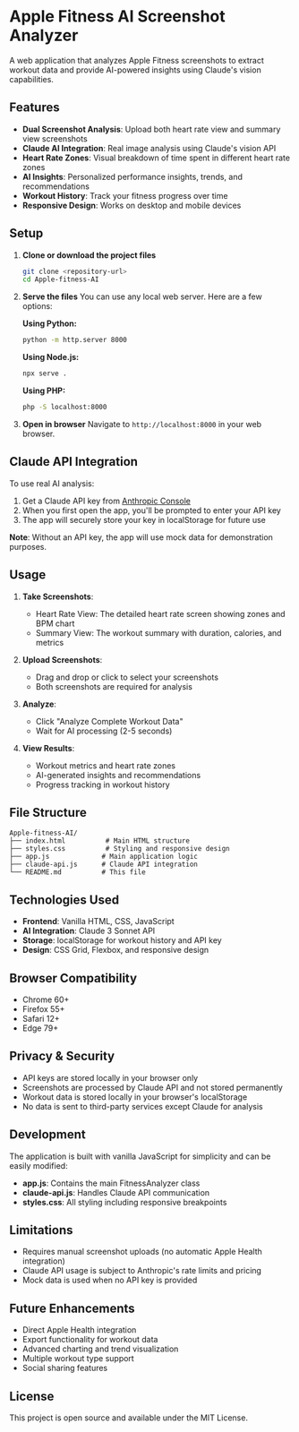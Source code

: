 # Apple Fitness AI Screenshot Analyzer

A web application that analyzes Apple Fitness screenshots to extract workout data and provide AI-powered insights using Claude's vision capabilities.

## Features

- **Dual Screenshot Analysis**: Upload both heart rate view and summary view screenshots
- **Claude AI Integration**: Real image analysis using Claude's vision API
- **Heart Rate Zones**: Visual breakdown of time spent in different heart rate zones
- **AI Insights**: Personalized performance insights, trends, and recommendations
- **Workout History**: Track your fitness progress over time
- **Responsive Design**: Works on desktop and mobile devices

## Setup

1. **Clone or download the project files**
   ```bash
   git clone <repository-url>
   cd Apple-fitness-AI
   ```

2. **Serve the files**
   You can use any local web server. Here are a few options:
   
   **Using Python:**
   ```bash
   python -m http.server 8000
   ```
   
   **Using Node.js:**
   ```bash
   npx serve .
   ```
   
   **Using PHP:**
   ```bash
   php -S localhost:8000
   ```

3. **Open in browser**
   Navigate to `http://localhost:8000` in your web browser.

## Claude API Integration

To use real AI analysis:

1. Get a Claude API key from [Anthropic Console](https://console.anthropic.com/)
2. When you first open the app, you'll be prompted to enter your API key
3. The app will securely store your key in localStorage for future use

**Note**: Without an API key, the app will use mock data for demonstration purposes.

## Usage

1. **Take Screenshots**: 
   - Heart Rate View: The detailed heart rate screen showing zones and BPM chart
   - Summary View: The workout summary with duration, calories, and metrics

2. **Upload Screenshots**: 
   - Drag and drop or click to select your screenshots
   - Both screenshots are required for analysis

3. **Analyze**: 
   - Click "Analyze Complete Workout Data"
   - Wait for AI processing (2-5 seconds)

4. **View Results**:
   - Workout metrics and heart rate zones
   - AI-generated insights and recommendations
   - Progress tracking in workout history

## File Structure

```
Apple-fitness-AI/
├── index.html          # Main HTML structure
├── styles.css          # Styling and responsive design
├── app.js             # Main application logic
├── claude-api.js      # Claude API integration
└── README.md          # This file
```

## Technologies Used

- **Frontend**: Vanilla HTML, CSS, JavaScript
- **AI Integration**: Claude 3 Sonnet API
- **Storage**: localStorage for workout history and API key
- **Design**: CSS Grid, Flexbox, and responsive design

## Browser Compatibility

- Chrome 60+
- Firefox 55+
- Safari 12+
- Edge 79+

## Privacy & Security

- API keys are stored locally in your browser only
- Screenshots are processed by Claude API and not stored permanently
- Workout data is stored locally in your browser's localStorage
- No data is sent to third-party services except Claude for analysis

## Development

The application is built with vanilla JavaScript for simplicity and can be easily modified:

- **app.js**: Contains the main FitnessAnalyzer class
- **claude-api.js**: Handles Claude API communication
- **styles.css**: All styling including responsive breakpoints

## Limitations

- Requires manual screenshot uploads (no automatic Apple Health integration)
- Claude API usage is subject to Anthropic's rate limits and pricing
- Mock data is used when no API key is provided

## Future Enhancements

- Direct Apple Health integration
- Export functionality for workout data
- Advanced charting and trend visualization
- Multiple workout type support
- Social sharing features

## License

This project is open source and available under the MIT License.
